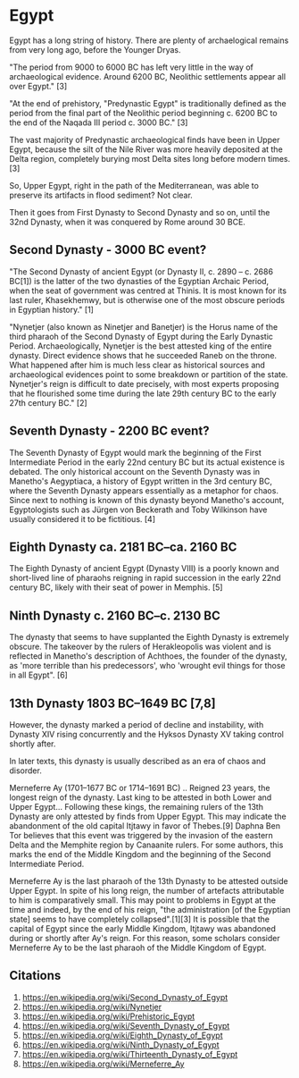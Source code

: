 # Egypt

Egypt has a long string of history. There are plenty of archaelogical remains from very long ago, before the Younger Dryas.

"The period from 9000 to 6000 BC has left very little in the way of archaeological evidence. Around 6200 BC, Neolithic settlements appear all over Egypt." [3]

"At the end of prehistory, "Predynastic Egypt" is traditionally defined as the period from the final part of the Neolithic period beginning c. 6200 BC to the end of the Naqada III period c. 3000 BC." [3]

The vast majority of Predynastic archaeological finds have been in Upper Egypt, because the silt of the Nile River was more heavily deposited at the Delta region, completely burying most Delta sites long before modern times. [3]

So, Upper Egypt, right in the path of the Mediterranean, was able to preserve its artifacts in flood sediment? Not clear.

Then it goes from First Dynasty to Second Dynasty and so on, until the 32nd Dynasty, when it was conquered by Rome around 30 BCE.

## Second Dynasty - 3000 BC event?

"The Second Dynasty of ancient Egypt (or Dynasty II, c. 2890 – c. 2686 BC[1]) is the latter of the two dynasties of the Egyptian Archaic Period, when the seat of government was centred at Thinis. It is most known for its last ruler, Khasekhemwy, but is otherwise one of the most obscure periods in Egyptian history." [1]

"Nynetjer (also known as Ninetjer and Banetjer) is the Horus name of the third pharaoh of the Second Dynasty of Egypt during the Early Dynastic Period. Archaeologically, Nynetjer is the best attested king of the entire dynasty. Direct evidence shows that he succeeded Raneb on the throne. What happened after him is much less clear as historical sources and archaeological evidences point to some breakdown or partition of the state. Nynetjer's reign is difficult to date precisely, with most experts proposing that he flourished some time during the late 29th century BC to the early 27th century BC." [2]

## Seventh Dynasty - 2200 BC event?

The Seventh Dynasty of Egypt would mark the beginning of the First Intermediate Period in the early 22nd century BC but its actual existence is debated. The only historical account on the Seventh Dynasty was in Manetho's Aegyptiaca, a history of Egypt written in the 3rd century BC, where the Seventh Dynasty appears essentially as a metaphor for chaos. Since next to nothing is known of this dynasty beyond Manetho's account, Egyptologists such as Jürgen von Beckerath and Toby Wilkinson have usually considered it to be fictitious. [4]

## Eighth Dynasty ca. 2181 BC–ca. 2160 BC

The Eighth Dynasty of ancient Egypt (Dynasty VIII) is a poorly known and short-lived line of pharaohs reigning in rapid succession in the early 22nd century BC, likely with their seat of power in Memphis. [5]

## Ninth Dynasty c. 2160 BC–c. 2130 BC

The dynasty that seems to have supplanted the Eighth Dynasty is extremely obscure. The takeover by the rulers of Herakleopolis was violent and is reflected in Manetho's description of Achthoes, the founder of the dynasty, as 'more terrible than his predecessors', who 'wrought evil things for those in all Egypt". [6]

## 13th Dynasty 1803 BC–1649 BC [7,8]

However, the dynasty marked a period of decline and instability, with Dynasty XIV rising concurrently and the Hyksos Dynasty XV taking control shortly after.

In later texts, this dynasty is usually described as an era of chaos and disorder.

Merneferre Ay (1701–1677 BC or 1714–1691 BC) .. Reigned 23 years, the longest reign of the dynasty. Last king to be attested in both Lower and Upper Egypt... Following these kings, the remaining rulers of the 13th Dynasty are only attested by finds from Upper Egypt. This may indicate the abandonment of the old capital Itjtawy in favor of Thebes.[9] Daphna Ben Tor believes that this event was triggered by the invasion of the eastern Delta and the Memphite region by Canaanite rulers. For some authors, this marks the end of the Middle Kingdom and the beginning of the Second Intermediate Period.

Merneferre Ay is the last pharaoh of the 13th Dynasty to be attested outside Upper Egypt. In spite of his long reign, the number of artefacts attributable to him is comparatively small. This may point to problems in Egypt at the time and indeed, by the end of his reign, "the administration [of the Egyptian state] seems to have completely collapsed".[1][3] It is possible that the capital of Egypt since the early Middle Kingdom, Itjtawy was abandoned during or shortly after Ay's reign. For this reason, some scholars consider Merneferre Ay to be the last pharaoh of the Middle Kingdom of Egypt.

## Citations

1. https://en.wikipedia.org/wiki/Second_Dynasty_of_Egypt
2. https://en.wikipedia.org/wiki/Nynetjer
3. https://en.wikipedia.org/wiki/Prehistoric_Egypt
4. https://en.wikipedia.org/wiki/Seventh_Dynasty_of_Egypt
5. https://en.wikipedia.org/wiki/Eighth_Dynasty_of_Egypt
6. https://en.wikipedia.org/wiki/Ninth_Dynasty_of_Egypt
7. https://en.wikipedia.org/wiki/Thirteenth_Dynasty_of_Egypt
8. https://en.wikipedia.org/wiki/Merneferre_Ay